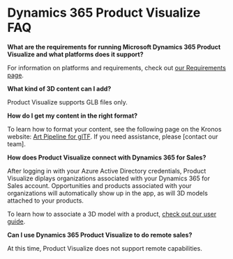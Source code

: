 
# Dynamics 365 Product Visualize FAQ

**What are the requirements for running Microsoft Dynamics 365 Product Visualize and what platforms does it support?**

For information on platforms and requirements, check out [our Requirements page](requirements.md).

**What kind of 3D content can I add?**

Product Visualize supports GLB files only.

**How do I get my content in the right format?**

To learn how to format your content, see the following page on the Kronos website: [Art Pipeline for glTF](https://go.microsoft.com/fwlink/p/?linkid=2083000). If you need assistance, please [contact our team].

**How does Product Visualize connect with Dynamics 365 for Sales?**

After logging in with your Azure Active Directory credentials, Product Visualize diplays organizations associated with your Dynamics 365 for Sales account. Opportunities and products associated with your organizations will automatically show up in the app, as will 3D models attached to your products.

To learn how to associate a 3D model with a product, [check out our user guide](user-guide.md).
	
**Can I use Dynamics 365 Product Visualize to do remote sales?**

At this time, Product Visualize does not support remote capabilities.

